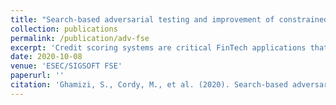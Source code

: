 ```yaml
---
title: "Search-based adversarial testing and improvement of constrained credit scoring systems"
collection: publications
permalink: /publication/adv-fse
excerpt: 'Credit scoring systems are critical FinTech applications that concern the analysis of the creditworthiness of a person or organization. While decisions were previously based on human expertise, they are now increasingly relying on data analysis and machine learning. In this paper, we assess the ability of state-of-the-art adversarial machine learning to craft attacks on a real-world credit scoring system.'
date: 2020-10-08
venue: 'ESEC/SIGSOFT FSE'
paperurl: ''
citation: 'Ghamizi, S., Cordy, M., et al. (2020). Search-based adversarial testing and improvement of constrained credit scoring systems. Proceedings of the 28th ACM Joint Meeting on European Software Engineering Conference and Symposium on the Foundations of Software Engineering.'
---
```

